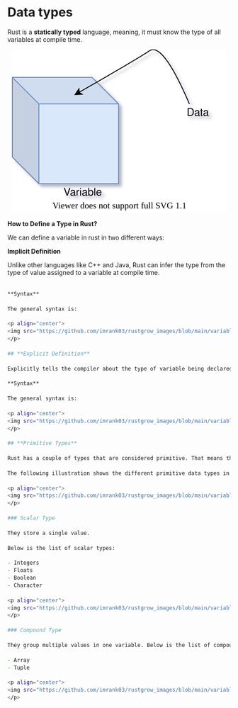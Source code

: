 # Data types

Rust is a **statically typed** language, meaning, it must know the type of all variables at compile time.

<p align="center">
<img src="https://github.com/imrank03/rustgrow_images/blob/main/variable.svg?raw=true">
</p>

**How to Define a Type in Rust?**

We can define a variable in rust in two different ways:

**Implicit Definition**

Unlike other languages like C++ and Java, Rust can infer the type from the type of value assigned to a variable at compile time.

```zsh

**Syntax**

The general syntax is:

<p align="center">
<img src="https://github.com/imrank03/rustgrow_images/blob/main/variable.svg?raw=true">
</p>

## **Explicit Definition**

Explicitly tells the compiler about the type of variable being declared.

**Syntax**

The general syntax is:

<p align="center">
<img src="https://github.com/imrank03/rustgrow_images/blob/main/variable.svg?raw=true">
</p>

## **Primitive Types**

Rust has a couple of types that are considered primitive. That means they are built-in to the language. There are different data types used for different purposes.

The following illustration shows the different primitive data types in Rust:

<p align="center">
<img src="https://github.com/imrank03/rustgrow_images/blob/main/variable.svg?raw=true">
</p>

### Scalar Type

They store a single value.

Below is the list of scalar types:

- Integers
- Floats
- Boolean
- Character

<p align="center">
<img src="https://github.com/imrank03/rustgrow_images/blob/main/variable.svg?raw=true">
</p>

### Compound Type

They group multiple values in one variable. Below is the list of compound types:

- Array
- Tuple

<p align="center">
<img src="https://github.com/imrank03/rustgrow_images/blob/main/variable.svg?raw=true">
</p>